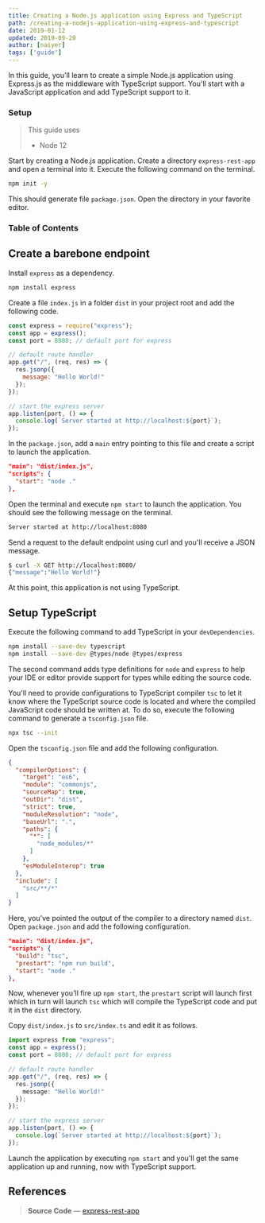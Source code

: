 ```yaml
---
title: Creating a Node.js application using Express and TypeScript
path: /creating-a-nodejs-application-using-express-and-typescript
date: 2019-01-12
updated: 2019-09-20
author: [naiyer]
tags: ['guide']
---
```


In this guide, you'll learn to create a simple Node.js application using Express.js as the middleware with TypeScript support. You'll start with a JavaScript application and add TypeScript support to it.

### Setup

> This guide uses
> - Node 12

Start by creating a Node.js application. Create a directory `express-rest-app` and open a terminal into it. Execute the following command on the terminal.

```bash
npm init -y
```

This should generate file `package.json`. Open the directory in your favorite editor.

### Table of Contents

## Create a barebone endpoint

Install `express` as a dependency.

```bash
npm install express
```

Create a file `index.js` in a folder `dist` in your project root and add the following code.

```js
const express = require("express");
const app = express();
const port = 8080; // default port for express

// default route handler
app.get("/", (req, res) => {
  res.jsonp({
    message: "Hello World!"
  });
});

// start the express server
app.listen(port, () => {
  console.log(`Server started at http://localhost:${port}`);
});
```

In the `package.json`, add a `main` entry pointing to this file and create a script to launch the application.

```json
"main": "dist/index.js",
"scripts": {
  "start": "node ."
},
```

Open the terminal and execute `npm start` to launch the application. You should see the following message on the terminal.

```bash
Server started at http://localhost:8080
```

Send a request to the default endpoint using curl and you'll receive a JSON message.

```bash
$ curl -X GET http://localhost:8080/
{"message":"Hello World!"}
```

At this point, this application is not using TypeScript.

## Setup TypeScript

Execute the following command to add TypeScript in your `devDependencies`.

```bash
npm install --save-dev typescript
npm install --save-dev @types/node @types/express
```

The second command adds type definitions for `node` and `express` to help your IDE or editor provide support for types while editing the source code.

You'll need to provide configurations to TypeScript compiler `tsc` to let it know where the TypeScript source code is located and where the compiled JavaScript code should be written at. To do so, execute the following command to generate a `tsconfig.json` file.

```bash
npx tsc --init
```

Open the `tsconfig.json` file and add the following configuration.

```json
{
  "compilerOptions": {
    "target": "es6",
    "module": "commonjs",
    "sourceMap": true,
    "outDir": "dist",
    "strict": true,
    "moduleResolution": "node",
    "baseUrl": ".",
    "paths": {
      "*": [
        "node_modules/*"
      ]
    },
    "esModuleInterop": true
  },
  "include": [
    "src/**/*"
  ]
}
```

Here, you've pointed the output of the compiler to a directory named `dist`. Open `package.json` and add the following configuration.

```json
"main": "dist/index.js",
"scripts": {
  "build": "tsc",
  "prestart": "npm run build",
  "start": "node ."
},
```

Now, whenever you'll fire up `npm start`, the `prestart` script will launch first which in turn will launch `tsc` which will compile the TypeScript code and put it in the `dist` directory.

Copy `dist/index.js` to `src/index.ts` and edit it as follows.

```typescript
import express from "express";
const app = express();
const port = 8080; // default port for express

// default route handler
app.get("/", (req, res) => {
  res.jsonp({
    message: "Hello World!"
  });
});

// start the express server
app.listen(port, () => {
  console.log(`Server started at http://localhost:${port}`);
});
```

Launch the application by executing `npm start` and you'll get the same application up and running, now with TypeScript support.

## References

> **Source Code** &mdash; [express-rest-app](https://github.com/Microflash/guides/tree/master/nodejs/express-rest-app)